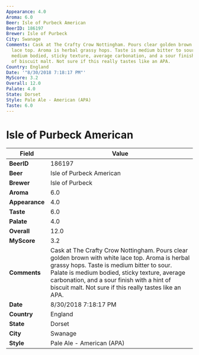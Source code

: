 ```yaml
---
Appearance: 4.0
Aroma: 6.0
Beer: Isle of Purbeck American
BeerID: 186197
Brewer: Isle of Purbeck
City: Swanage
Comments: Cask at The Crafty Crow Nottingham. Pours clear golden brown with white
  lace top. Aroma is herbal grassy hops. Taste is medium bitter to sour. Palate is
  medium bodied, sticky texture, average carbonation, and a sour finish with a hint
  of biscuit malt. Not sure if this really tastes like an APA.
Country: England
Date: '"8/30/2018 7:18:17 PM"'
MyScore: 3.2
Overall: 12.0
Palate: 4.0
State: Dorset
Style: Pale Ale - American (APA)
Taste: 6.0
---
```


# Isle of Purbeck American

| Field         | Value |
|---------------|-------|
| **BeerID** | 186197 |
| **Beer** | Isle of Purbeck American |
| **Brewer** | Isle of Purbeck |
| **Aroma** | 6.0 |
| **Appearance** | 4.0 |
| **Taste** | 6.0 |
| **Palate** | 4.0 |
| **Overall** | 12.0 |
| **MyScore** | 3.2 |
| **Comments** | Cask at The Crafty Crow Nottingham. Pours clear golden brown with white lace top. Aroma is herbal grassy hops. Taste is medium bitter to sour. Palate is medium bodied, sticky texture, average carbonation, and a sour finish with a hint of biscuit malt. Not sure if this really tastes like an APA. |
| **Date** | 8/30/2018 7:18:17 PM |
| **Country** | England |
| **State** | Dorset |
| **City** | Swanage |
| **Style** | Pale Ale - American (APA) |
